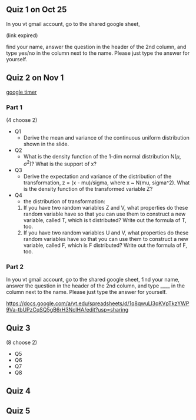 
## Quiz 1 on Oct 25

In you vt gmail account, go to the shared google sheet, 

(link expired)

find your name, answer the question in the header of the 2nd column, and type yes/no in the column next to the name. Please just type the answer for yourself.

## Quiz 2 on Nov 1
[google timer](https://www.google.com/search?q=timer+google&oq=timer+google&aqs=chrome..69i57j0l5.2439j0j7&sourceid=chrome&ie=UTF-8)

### Part 1

(4 choose 2)

- Q1
  - Derive the mean and variance of the continuous uniform distribution shown in the slide.
- Q2
  - What is the density function of the 1-dim normal distribution N($\mu$, $\sigma^2$)? What is the support of x? 
- Q3
  - Derive the expectation and variance of the distribution of the transformation, z = (x - mu)/sigma, where x ~ N(mu, sigma^2). What is the density function of the transformed variable Z?
- Q4
  - the distribution of transformation:
  1. If you have two random variables Z and V, what properties do these random variable have so that you can use them to construct a new variable, called T, which is t distributed? Write out the  formula of T, too.
  2. If you have two random variables U and V, what properties do these random variables have so that you can use them to construct a new variable, called F, which is F distributed? Write out the formula of F, too.

### Part 2
In you vt gmail account, go to the shared google sheet, find your name, answer the question in the header of the 2nd column, and type ____ in the column next to the name. Please just type the answer for yourself.

https://docs.google.com/a/vt.edu/spreadsheets/d/1q8qwuLl3qKVpTkzYWP9Va-tbUPzCqSQ5gB6rH3NcIHA/edit?usp=sharing


## Quiz 3

(8 choose 2)

- Q5
- Q6
- Q7
- Q8

## Quiz 4

## Quiz 5


